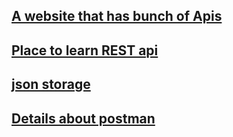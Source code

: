 ## [A website that has bunch of Apis](https://github.com/ncw/rclone)

## [Place to learn REST api](https://www.restapitutorial.com/)

## [json storage](http://myjson.com/)

## [Details about postman](http://toolsqa.com/postman/post-request-in-postman/)
